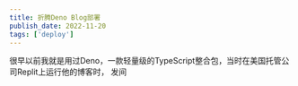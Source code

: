 ```yaml
---
title: 折腾Deno Blog部署
publish_date: 2022-11-20
tags: ['deploy']
---
```


很早以前我就是用过Deno，一款轻量级的TypeScript整合包，当时在美国托管公司Replit上运行他的博客时，
发间
